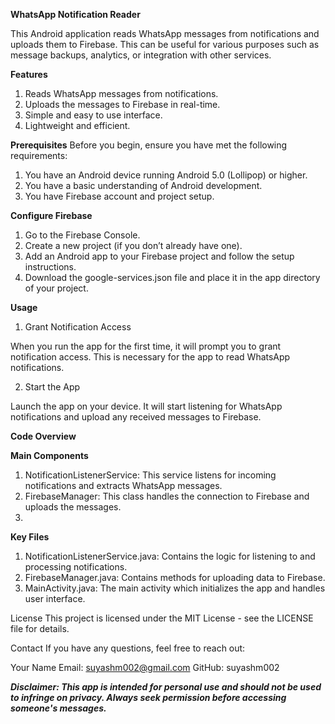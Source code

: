 ****WhatsApp Notification Reader****

This Android application reads WhatsApp messages from notifications and uploads them to Firebase. This can be useful for various purposes such as message backups, analytics, or integration with other services.

**Features**

1. Reads WhatsApp messages from notifications.
2. Uploads the messages to Firebase in real-time.
3. Simple and easy to use interface.
4. Lightweight and efficient.

**Prerequisites**
Before you begin, ensure you have met the following requirements:

1. You have an Android device running Android 5.0 (Lollipop) or higher.
2. You have a basic understanding of Android development.
3. You have Firebase account and project setup.

**Configure Firebase**

1. Go to the Firebase Console.
2. Create a new project (if you don’t already have one).
3. Add an Android app to your Firebase project and follow the setup instructions.
4. Download the google-services.json file and place it in the app directory of your project.

**Usage**
1. Grant Notification Access

When you run the app for the first time, it will prompt you to grant notification access. This is necessary for the app to read WhatsApp notifications.

2. Start the App

Launch the app on your device. It will start listening for WhatsApp notifications and upload any received messages to Firebase.

**Code Overview**

**Main Components**
1. NotificationListenerService: This service listens for incoming notifications and extracts WhatsApp messages.
2. FirebaseManager: This class handles the connection to Firebase and uploads the messages.
3. 
**Key Files**
1. NotificationListenerService.java: Contains the logic for listening to and processing notifications.
2. FirebaseManager.java: Contains methods for uploading data to Firebase.
3. MainActivity.java: The main activity which initializes the app and handles user interface.

License
This project is licensed under the MIT License - see the LICENSE file for details.

Contact
If you have any questions, feel free to reach out:

Your Name
Email: suyashm002@gmail.com
GitHub: suyashm002

***Disclaimer: This app is intended for personal use and should not be used to infringe on privacy. Always seek permission before accessing someone's messages.***
